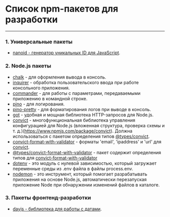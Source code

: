 # Список npm-пакетов для разработки

---

### 1. Универсальные пакеты
*  [nanoid - генератор уникальных ID для JavaScript](https://www.npmjs.com/package/nanoid).


### 2. Node.js пакеты
* [chalk](https://www.npmjs.com/package/chalk) - для оформления вывода в консоль.
* [inquirer](https://www.npmjs.com/package/inquirer) - обработка пользовательского ввода при работе консольного приложения.
* [commander](https://www.npmjs.com/package/commander) - для работы с параметрами, передаваемыми приложению в командной строке.
* [pino](https://www.npmjs.com/package/pino) - для логирования.
* [pino-pretty](https://www.npmjs.com/package/pino-pretty) - для форматирования логов при выводе в консоль.
* [got](https://www.npmjs.com/package/got) - удобная и мощная библиотека HTTP-запросов для Node.js.
* [convict](https://www.npmjs.com/package/convict) - многофункциональная библиотека управления конфигурацией для Node.js (вложенная структура, проверка схемы и т. д.)(https://www.npmjs.com/package/convict). Должна использоваться с пакетом определения типов [@types/convict](https://www.npmjs.com/package/@types/convict).
* [convict-format-with-validator](https://www.npmjs.com/package/convict-format-with-validator) - форматы 'email', 'ipaddress' и 'url' для [convict](https://www.npmjs.com/package/convict).
* [@types/convict-format-with-validator](https://www.npmjs.com/package/@types/convict-format-with-validator) - пакет содержит определения типов для [convict-format-with-validator](https://www.npmjs.com/package/convict-format-with-validator)
* [dotenv](https://www.npmjs.com/package/dotenv) - это модуль с нулевой зависимостью, который загружает переменные среды из .env файла в файлы process.env.
* [nodemon](https://www.npmjs.com/package/nodemon) - это инструмент, который помогает разрабатывать приложения на основе Node.js, автоматически перезапуская приложение Node при обнаружении изменений файлов в каталоге.

### 3. Пакеты фронтенд-разработки
* [dayjs - библиотека для работы с датами](https://www.npmjs.com/package/dayjs).


